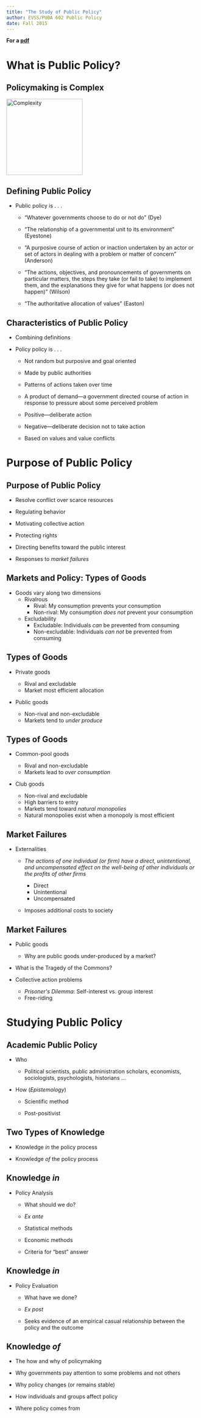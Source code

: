 ```yaml
---
title: "The Study of Public Policy"
author: EVSS/PUBA 602 Public Policy 
date: Fall 2015
---
```


__For a [pdf]({{site.url}}/evss-puba602/slides/01-intro.pdf)__

# What is Public Policy?

## Policymaking is Complex

<!--\begin{figure}[!htp]
\includegraphics[width=\textwidth]{complex.png}
\end{figure}--> 

<img src="complexity" alt="Complexity" style="width: 200px;"/>

##  Defining Public Policy

-   Public policy is . . .

    -   “Whatever governments choose to do or not do” (Dye)

    -   “The relationship of a governmental unit to its environment”
        (Eyestone)

    -   “A purposive course of action or inaction undertaken by an actor
        or set of actors in dealing with a problem or matter of concern”
        (Anderson)

    -   “The actions, objectives, and pronouncements of governments on
        particular matters, the steps they take (or fail to take) to
        implement them, and the explanations they give for what happens
        (or does not happen)” (Wilson)

    -   “The authoritative allocation of values” (Easton)

## Characteristics of Public Policy

-   Combining definitions 

-   Policy policy is . . .

    -   Not random but purposive and goal oriented

    -   Made by public authorities

    -   Patterns of actions taken over time

    -   A product of demand—a government directed course of action in
        response to pressure about some perceived problem

    -   Positive—deliberate action

    -   Negative—deliberate decision not to take action

    -   Based on values and value conflicts

# Purpose of Public Policy

## Purpose of Public Policy

-   Resolve conflict over scarce resources

-   Regulating behavior

-   Motivating collective action

-   Protecting rights

-   Directing benefits toward the public interest

-   Responses to _market failures_ 

## Markets and Policy: Types of Goods

* Goods vary along two dimensions 
	* Rivalrous 
		* Rival: My consumption prevents your consumption 
		* Non-rival: My consumption _does not_ prevent your consumption
	* Excludability 
		* Excludable: Individuals _can_ be prevented from consuming 
		* Non-excludable: Individuals _can not_ be prevented from consuming

## Types of Goods 
 
* Private goods 
	* Rival and excludable 
	* Market most efficient allocation 

* Public goods 
	* Non-rival and non-excludable 
	* Markets tend to _under produce_ 

## Types of Goods 
 
* Common-pool goods
	* Rival and non-excludable 
	* Markets lead to _over consumption_ 

* Club goods 
	* Non-rival and excludable
	* High barriers to entry 
	* Markets tend toward _natural monopolies_ 
	* Natural monopolies exist when a monopoly is most efficient 

## Market Failures

* Externalities
     * _The actions of one individual (or firm) have a direct, unintentional,  and uncompensated effect on the well-being of other individuals or the profits of other firms_
          * Direct
          * Unintentional
          * Uncompensated

     * Imposes additional costs to society

## Market Failures

* Public goods 
     * Why are public goods under-produced by a market?

* What is the Tragedy of the Commons?

* Collective action problems
     * _Prisoner's Dilemma_: Self-interest vs. group interest
     * Free-riding 

# Studying Public Policy

## Academic Public Policy 

- Who

   -   Political scientists, public administration scholars, economists,
    sociologists, psychologists, historians ...

- How (_Epistemology_)

    -   Scientific method

    -   Post-positivist

## Two Types of Knowledge 

-   Knowledge *in* the policy process

-   Knowledge *of* the policy process


## Knowledge *in*

-   Policy Analysis

    -   What should we do?

    -   *Ex ante*

    -   Statistical methods

    -   Economic methods

    -   Criteria for “best” answer

## Knowledge *in*

-   Policy Evaluation

    -   What have we done?

    -   *Ex post*

    -   Seeks evidence of an empirical casual relationship between the
        policy and the outcome

## Knowledge *of* 

-   The how and why of policymaking

-   Why governments pay attention to some problems and not others

-   Why policy changes (or remains stable)

-   How individuals and groups affect policy

-   Where policy comes from
